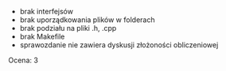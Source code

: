- brak interfejsów
- brak uporządkowania plików w folderach
- brak podziału na pliki .h, .cpp
- brak Makefile
- sprawozdanie nie zawiera dyskusji złożoności obliczeniowej

Ocena: 3
